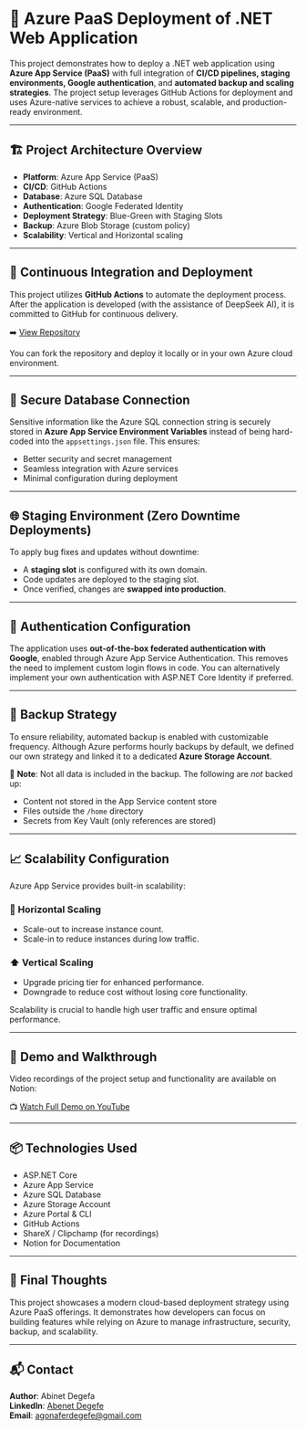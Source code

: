 # 🚀 Azure PaaS Deployment of .NET Web Application

This project demonstrates how to deploy a .NET web application using **Azure App Service (PaaS)** with full integration of **CI/CD pipelines, staging environments, Google authentication**, and **automated backup and scaling strategies**. The project setup leverages GitHub Actions for deployment and uses Azure-native services to achieve a robust, scalable, and production-ready environment.

---

## 🏗️ Project Architecture Overview

- **Platform**: Azure App Service (PaaS)
- **CI/CD**: GitHub Actions
- **Database**: Azure SQL Database
- **Authentication**: Google Federated Identity
- **Deployment Strategy**: Blue-Green with Staging Slots
- **Backup**: Azure Blob Storage (custom policy)
- **Scalability**: Vertical and Horizontal scaling

---

## 🔁 Continuous Integration and Deployment

This project utilizes **GitHub Actions** to automate the deployment process. After the application is developed (with the assistance of DeepSeek AI), it is committed to GitHub for continuous delivery.

➡️ [View Repository](https://github.com/your-repo-link)

You can fork the repository and deploy it locally or in your own Azure cloud environment.

---

## 🔐 Secure Database Connection

Sensitive information like the Azure SQL connection string is securely stored in **Azure App Service Environment Variables** instead of being hard-coded into the `appsettings.json` file. This ensures:

- Better security and secret management
- Seamless integration with Azure services
- Minimal configuration during deployment

---

## 🌐 Staging Environment (Zero Downtime Deployments)

To apply bug fixes and updates without downtime:

- A **staging slot** is configured with its own domain.
- Code updates are deployed to the staging slot.
- Once verified, changes are **swapped into production**.


---

## 🔐 Authentication Configuration

The application uses **out-of-the-box federated authentication with Google**, enabled through Azure App Service Authentication. This removes the need to implement custom login flows in code. You can alternatively implement your own authentication with ASP.NET Core Identity if preferred.

---

## 🧠 Backup Strategy

To ensure reliability, automated backup is enabled with customizable frequency. Although Azure performs hourly backups by default, we defined our own strategy and linked it to a dedicated **Azure Storage Account**.

📌 **Note**: Not all data is included in the backup. The following are *not* backed up:

- Content not stored in the App Service content store
- Files outside the `/home` directory
- Secrets from Key Vault (only references are stored)

---

## 📈 Scalability Configuration

Azure App Service provides built-in scalability:

### 🔄 Horizontal Scaling
- Scale-out to increase instance count.
- Scale-in to reduce instances during low traffic.

### ⬆️ Vertical Scaling
- Upgrade pricing tier for enhanced performance.
- Downgrade to reduce cost without losing core functionality.

Scalability is crucial to handle high user traffic and ensure optimal performance.

---

## 🎥 Demo and Walkthrough 

Video recordings of the project setup and functionality are available on Notion:

📺 [Watch Full Demo on YouTube](https://confusion-gardenia-15a.notion.site/Secure-and-scalable-NET-application-deployment-in-Azure-app-service-1eacc4e6d260801ebb83f29a54376e2b?pvs=4)

---

## 📦 Technologies Used

- ASP.NET Core
- Azure App Service
- Azure SQL Database
- Azure Storage Account
- Azure Portal & CLI
- GitHub Actions
- ShareX / Clipchamp (for recordings)
- Notion for Documentation

---

## 📌 Final Thoughts

This project showcases a modern cloud-based deployment strategy using Azure PaaS offerings. It demonstrates how developers can focus on building features while relying on Azure to manage infrastructure, security, backup, and scalability.


---

## 📬 Contact

**Author**: Abinet Degefa  
**LinkedIn**: [Abenet Degefe](https://www.linkedin.com/in/abenet-degefe-207769319/)  
**Email**: agonaferdegefe@gmail.com 
 
